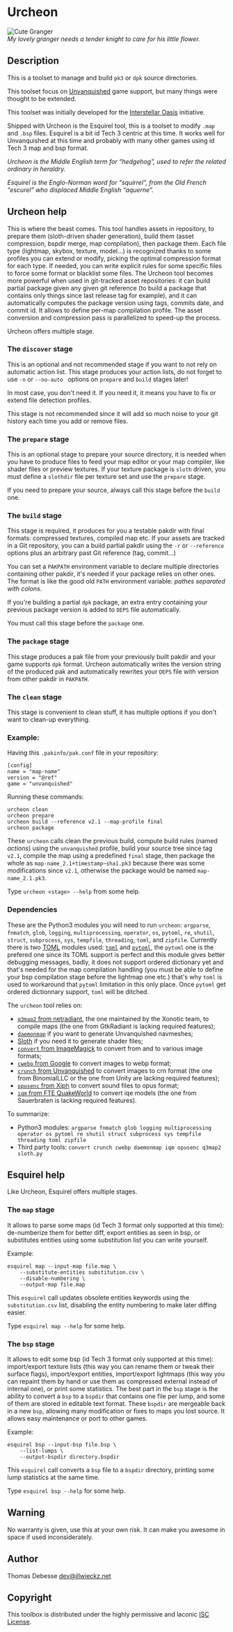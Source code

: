 Urcheon
=======


![Cute Granger](doc/cute-granger.512.png)  
_My lovely granger needs a tender knight to care for his little flower._

Description
-----------

This is a toolset to manage and build `pk3` or `dpk` source directories.

This toolset focus on [Unvanquished](http://unvanquished.net) game support, but many things were thought to be extended.

This toolset was initially developed for the [Interstellar Oasis](https://github.com/interstellar-oasis/interstellar-oasis) initiative.

Shipped with Urcheon is the Esquirel tool, this is a toolset to modify `.map` and `.bsp` files. Esquirel is a bit id Tech 3 centric at this time. It works well for Unvanquished at this time and probably with many other games using id Tech 3 map and bsp format.

_Urcheon is the Middle English term for “hedgehog”, used to refer the related ordinary in heraldry._

_Esquirel is the Englo-Norman word for “squirrel”, from the Old French “escurel” who displaced Middle English “aquerne”._


Urcheon help
------------

This is where the beast comes. This tool handles assets in repository, to prepare them (sloth-driven shader generation), build them (asset compression, bspdir merge, map compilation), then package them. Each file type (lightmap, skybox, texture, model…) is recognized thanks to some profiles you can extend or modify, picking the optimal compression format for each type. If needed, you can write explicit rules for some specific files to force some format or blacklist some files. The Urcheon tool becomes more powerful when used in git-tracked asset repositories: it can build partial package given any given git reference (to build a package that contains only things since last release tag for example), and it can automatically computes the package version using tags, commits date, and commit id. It allows to define per-map compilation profile. The asset conversion and compression pass is parallelized to speed-up the process.

Urcheon offers multiple stage.


### The `discover` stage

This is an optional and not recommended stage if you want to not rely on automatic action list. This stage produces your action lists, do not forget to use `-n` or `--no-auto ` options on `prepare` and `build` stages later!

In most case, you don't need it. If you need it, it means you have to fix or extend file detection profiles.

This stage is not recommended since it will add so much noise to your git history each time you add or remove files.


### The `prepare` stage

This is an optional stage to prepare your source directory, it is needed when you have to produce files to feed your map editor or your map compiler, like shader files or preview textures. If your texture package is `sloth` driven, you must define a `slothdir` file per texture set and use the `prepare` stage.

If you need to prepare your source, always call this stage before the `build` one.


### The `build` stage

This stage is required, it produces for you a testable pakdir with final formats: compressed textures, compiled map etc. If your assets are tracked in a Git repository, you can a build partial pakdir using the `-r` or `--reference` options plus an arbitrary past Git reference (tag, commit…)

You can set a `PAKPATH` environment variable to declare multiple directories containing other pakdir, it's needed if your package relies on other ones. The format is like the good old `PATH` environment variable: _pathes separated with colons_.

If you're building a partial `dpk` package, an extra entry containing your previous package version is added to `DEPS` file automatically.

You must call this stage before the `package` one.


### The `package` stage

This stage produces a pak file from your previously built pakdir and your game supports `dpk` format. Urcheon automatically writes the version string of the produced pak and automatically rewrites your `DEPS` file with version from other pakdir in `PAKPATH`.


### The `clean` stage

This stage is convenient to clean stuff, it has multiple options if you don't want to clean-up everything.


### Example:

Having this `.pakinfo/pak.conf` file in your repository:

```
[config]
name = "map-name"
version = "@ref"
game = "unvanquished"
```

Running these commands:

```
urcheon clean
urcheon prepare
urcheon build --reference v2.1 --map-profile final
urcheon package

```

These `urcheon` calls clean the previous build, compute build rules (named _actions_) using the `unvanquished` profile, build your source tree since tag `v2.1`, compile the map using a predefined `final` stage, then package the whole as `map-name_2.1+timestamp~sha1.pk3` because there was some modifications since `v2.1`, otherwise the package would be named `map-name_2.1.pk3`.

Type `urcheon <stage> --help` from some help.


### Dependencies

These are the Python3 modules you will need to run `urcheon`: `argparse`, `fnmatch`, `glob`, `logging`, `multiprocessing`, `operator`, `os`, `pytoml`, `re`, `shutil`, `struct`, `subprocess`, `sys`, `tempfile`, `threading`, `toml`, and `zipfile`. Currently there is two [TOML](https://github.com/toml-lang/toml) modules used: [`toml`](https://github.com/uiri/toml) and [`pytoml`](https://github.com/avakar/pytoml), the `pytoml` one is the prefered one since its TOML support is perfect and this module gives better debugging messages, badly, it does not support ordered dictionary yet and that's needed for the map compilation handling (you must be able to define your bsp compilation stage before the lightmap one etc.) that's why `toml` is used to workaround that `pytoml` limitation in this only place. Once `pytoml` get ordered dictionnary support, `toml` will be ditched.

The `urcheon` tool relies on:

- [`q3map2` from netradiant](https://gitlab.com/xonotic/netradiant), the one maintained by the Xonotic team, to compile maps (the one from GtkRadiant is lacking required features);
- [`daemonmap`](https://github.com/Unvanquished/daemonmap) if you want to generate Unvanquished navmeshes;
- [Sloth](https://github.com/Unvanquished/Sloth) if you need it to generate shader files;
- [`convert` from ImageMagick](https://www.imagemagick.org/) to convert from and to various image formats;
- [`cwebp` from Google](https://developers.google.com/speed/webp/docs/cwebp) to convert images to webp format;
- [`crunch` from Unvanquished](https://github.com/Unvanquished/crunch) to convert images to crn format (the one from BinomialLLC or the one from Unity are lacking required features);
- [`opusenc` from Xiph](http://opus-codec.org) to convert sound files to opus format;
- [`iqm` from FTE QuakeWorld](https://sourceforge.net/p/fteqw/code/HEAD/tree/trunk/iqm/) to convert iqe models (the one from Sauerbraten is lacking required features).

To summarize:

* Python3 modules: `argparse fnmatch glob logging multiprocessing operator os pytoml re shutil struct subprocess sys tempfile threading toml zipfile`
* Third party tools: `convert crunch cwebp daemonmap iqm opusenc q3map2 sloth.py`


Esquirel help
-------------

Like Urcheon, Esquirel offers multiple stages.

### The `map` stage

It allows to parse some maps (id Tech 3 format only supported at this time): de-numberize them for better diff, export entities as seen in bsp, or substitutes entities using some substitution list you can write yourself.

Example:

```
esquirel map --input-map file.map \
	--substitute-entities substitution.csv \
	--disable-numbering \
	--output-map file.map
```

This `esquirel` call updates obsolete entities keywords using the `substitution.csv` list, disabling the entity numbering to make later diffing easier.

Type `esquirel map --help` for some help.


### The `bsp` stage

It allows to edit some bsp (id Tech 3 format only supported at this time): import/export texture lists (this way you can rename them or tweak their surface flags), import/export entities, import/export lightmaps (this way you can repaint them by hand or use them as compressed external instead of internal one), or print some statistics. The best part in the `bsp` stage is the ability to convert a `bsp` to a `bspdir` that contains one file per lump, and some of them are stored in editable text format. These `bspdir` are mergeable back in a new `bsp`, allowing many modification or fixes to maps you lost source. It allows easy maintenance or port to other games.

Example:

```
esquirel bsp --input-bsp file.bsp \
	--list-lumps \
	--output-bspdir directory.bspdir
```

This `esquirel` call converts a `bsp` file to a `bspdir` directory, printing some lump statistics at the same time.

Type `esquirel bsp --help` for some help.


Warning
-------

No warranty is given, use this at your own risk. It can make you awesome in space if used inconsiderately.


Author
------

Thomas Debesse <dev@illwieckz.net>


Copyright
---------

This toolbox is distributed under the highly permissive and laconic [ISC License](COPYING.md).
